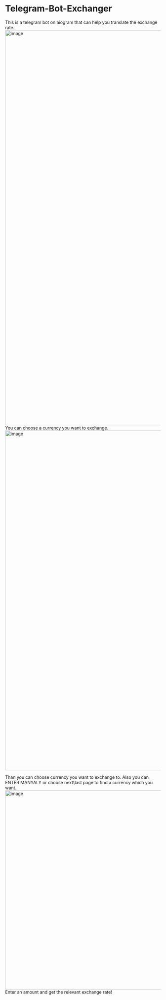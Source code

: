 # Telegram-Bot-Exchanger
This is a telegram bot on aiogram that can help you translate the exchange rate. 
<img width="591" height="1280" alt="image" src="https://github.com/user-attachments/assets/db2d3d20-5535-4411-8f4d-f6380dc85587" /> 
You can choose a currency you want to exchange.
<img width="1080" height="1101" alt="image" src="https://github.com/user-attachments/assets/92898f01-475d-4d38-8ec7-5abc058254e0" />

Than you can choose currency you want to exchange to. Also you can ENTER MANYALY or choose next\last page to find a currency which you want. 
<img width="1080" height="645" alt="image" src="https://github.com/user-attachments/assets/0c1a747d-7548-40c3-a909-8688d55222d8" /> 
Enter an amount and get the relevant exchange rate!


